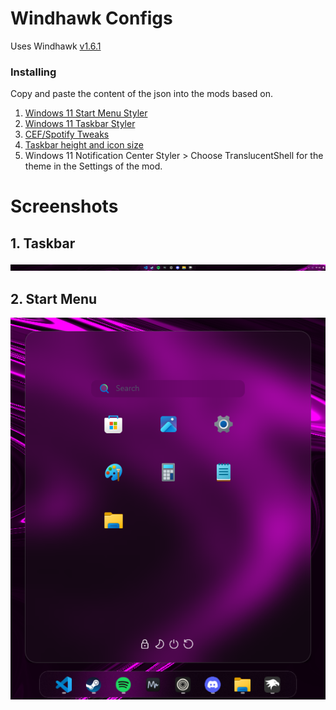# Windhawk Configs

Uses Windhawk [v1.6.1](https://github.com/ramensoftware/windhawk/releases/tag/v1.6.1)

### Installing

Copy and paste the content of the json into the mods based on.

1. [Windows 11 Start Menu Styler](./mods/start_menu_styler.json)
2. [Windows 11 Taskbar Styler](./mods/taskbar_styler.json)
3. [CEF/Spotify Tweaks](./mods/cef-spotify_tweaks.json)
4. [Taskbar height and icon size](./mods/taskbar_icon.json)
5. Windows 11 Notification Center Styler > Choose TranslucentShell for the theme in the Settings of the mod.

# Screenshots

## 1. Taskbar

<img src="./screenshots/taskbar.png">

## 2. Start Menu

<img src="./screenshots/start_menu.png">
